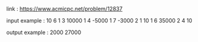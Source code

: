 link :
https://www.acmicpc.net/problem/12837

input example :
10 6
1 3 10000
1 4 -5000
1 7 -3000
2 1 10
1 6 35000
2 4 10

output example :
2000
27000
